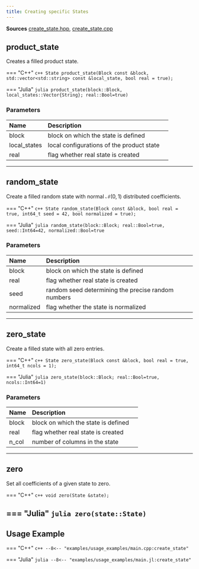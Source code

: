 ```yaml
---
title: Creating specific States
---
```


**Sources** [create_state.hpp](https://github.com/awietek/xdiag/blob/main/xdiag/states/create_state.hpp), [create_state.cpp](https://github.com/awietek/xdiag/blob/main/xdiag/states/create_state.cpp)

## product_state

Creates a filled product state.

=== "C++"
	```c++
	State product_state(Block const &block, std::vector<std::string> const &local_state, bool real = true);
	```
	
=== "Julia"
	```julia
	product_state(block::Block, local_states::Vector{String}; real::Bool=true)
	```


### Parameters

| Name         | Description                               |   |
|:-------------|:------------------------------------------|---|
| block        | block on which the state is defined       |   |
| local_states | local configurations of the product state |   |
| real         | flag whether real state is created        |   |

---

## random_state

Create a filled random state with normal $\mathcal{N}(0, 1)$ distributed coefficients.

=== "C++"
	```c++
	State random_state(Block const &block, bool real = true, int64_t seed = 42, bool normalized = true);
	```
	
=== "Julia"
	```julia
	random_state(block::Block; real::Bool=true, seed::Int64=42, normalized::Bool=true
	```


### Parameters

| Name       | Description                                        |   |
|:-----------|:---------------------------------------------------|---|
| block      | block on which the state is defined                |   |
| real       | flag whether real state is created                 |   |
| seed       | random seed determining the precise random numbers |   |
| normalized | flag whether the state is normalized               |   |

---

## zero_state

Create a filled state with all zero entries.

=== "C++"
	```c++
	State zero_state(Block const &block, bool real = true, int64_t ncols = 1);
	```
	
=== "Julia"
	```julia
	zero_state(block::Block; real::Bool=true, ncols::Int64=1)
	```


### Parameters

| Name  | Description                         |   |
|:------|:------------------------------------|---|
| block | block on which the state is defined |   |
| real  | flag whether real state is created  |   |
| n_col | number of columns in the state      |   |

---

## zero

Set all coefficients of a given state to zero.

=== "C++"
	```c++
	void zero(State &state);
	```
	
=== "Julia"
	```julia
	zero(state::State)
	```
---

## Usage Example

=== "C++"
	```c++
	--8<-- "examples/usage_examples/main.cpp:create_state"
	```

=== "Julia"
	```julia
	--8<-- "examples/usage_examples/main.jl:create_state"
	```

